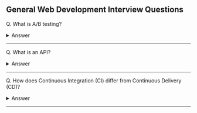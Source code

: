 ## General Web Development Interview Questions

Q. What is A/B testing?

<details><summary>Answer</summary>

A/B testing (also known as split testing) is a process of showing two variants of the same web page or app to different segments of visitors or users at the same time and comparing which variant drives more conversions.

</details>

---

Q. What is an API?

<details><summary>Answer</summary>

An application programming interface (API) is a set of clearly defined methods of communication among various components.

An API simplifies programming by abstracting the underlying implementation and only exposing objects or actions the developer needs.

![image](images/001.png)

</details>

---

Q. How does Continuous Integration (CI) differ from Continuous Delivery (CD)?

<details><summary>Answer</summary>

**Continuous Integration** is merging all code from all developers to one central branch of the repo many times a day trying to avoid conflicts in the code in the future.

**Continuous Deployment** ensures that every change that is made is ready to be deployed to production.

CI helps development teams avoid "integration hell" where the software works on individual developers' machines, but it fails when all developers combine (or "integrate") their code. Continuous Delivery goes one step further to automate a software release, which typically involves packaging the software for deployment in a production-like environment. The goal of Continuous Delivery is to make sure the software is always ready to go to production, even if the team decides not to do it for business reasons.

</details>

---
